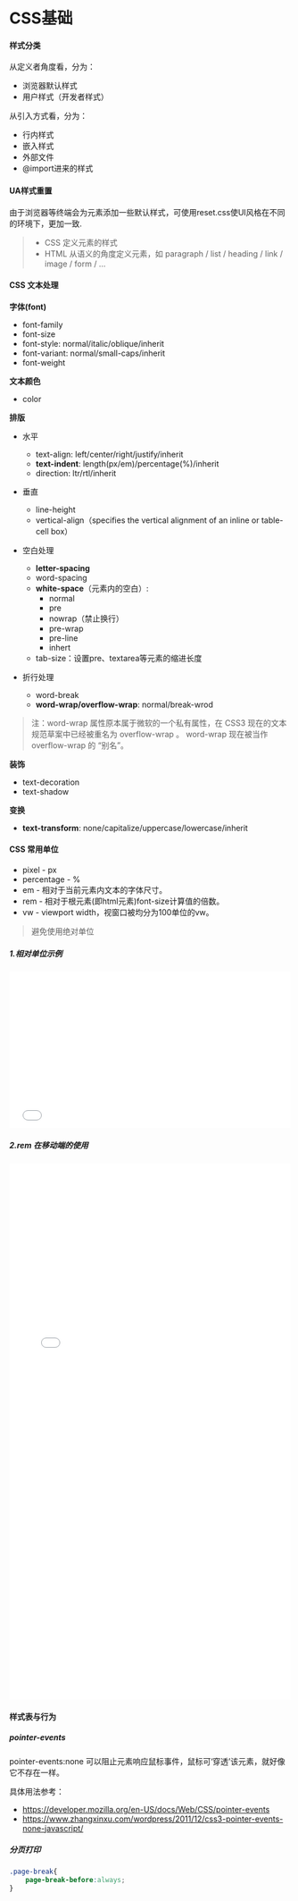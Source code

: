 # CSS基础

#### 样式分类

从定义者角度看，分为：
- 浏览器默认样式
- 用户样式（开发者样式）

从引入方式看，分为：
- 行内样式
- 嵌入样式
- 外部文件
- @import进来的样式

#### UA样式重置

由于浏览器等终端会为元素添加一些默认样式，可使用reset.css使UI风格在不同的环境下，更加一致.

> * CSS 定义元素的样式
> * HTML 从语义的角度定义元素，如 paragraph / list / heading / link / image / form / …


#### CSS 文本处理

**字体(font)**
- font-family
- font-size
- font-style: normal/italic/oblique/inherit
- font-variant: normal/small-caps/inherit
- font-weight

**文本颜色**
- color

**排版**
- 水平
	- text-align: left/center/right/justify/inherit
	- **text-indent**: length(px/em)/percentage(%)/inherit
	- direction: ltr/rtl/inherit

- 垂直
	- line-height
	- vertical-align（specifies the vertical alignment of an inline or table-cell box）

- 空白处理
	- **letter-spacing**
	- word-spacing
	- **white-space**（元素内的空白）:
		* normal
		* pre
		* nowrap（禁止换行）
		* pre-wrap
		* pre-line
		* inhert
	- tab-size：设置pre、textarea等元素的缩进长度

- 折行处理
	- word-break
	- **word-wrap/overflow-wrap**: normal/break-wrod

> 注：word-wrap 属性原本属于微软的一个私有属性，在 CSS3 现在的文本规范草案中已经被重名为 overflow-wrap 。 word-wrap 现在被当作 overflow-wrap 的 “别名”。

**装饰**
- text-decoration
- text-shadow

**变换**
- **text-transform**: none/capitalize/uppercase/lowercase/inherit

#### CSS 常用单位

- pixel - px
- percentage - %
- em - 相对于当前元素内文本的字体尺寸。
- rem - 相对于根元素(即html元素)font-size计算值的倍数。
- vw - viewport width，视窗口被均分为100单位的vw。

> 避免使用绝对单位

##### 1.相对单位示例
<iframe width="100%" height="280" src="//jsfiddle.net/stonebreaker/ncrb5w3g/19/embedded/result,html,css/" allowfullscreen="allowfullscreen" allowpaymentrequest frameborder="0"></iframe>

##### 2.rem 在移动端的使用
<iframe width="100%" height="960" src="//jsfiddle.net/stonebreaker/2Lozbxj9/3/embedded/js,html/" allowfullscreen="allowfullscreen" allowpaymentrequest frameborder="0"></iframe>

#### 样式表与行为

##### pointer-events
pointer-events:none 可以阻止元素响应鼠标事件，鼠标可‘穿透’该元素，就好像它不存在一样。

具体用法参考：
- https://developer.mozilla.org/en-US/docs/Web/CSS/pointer-events
- https://www.zhangxinxu.com/wordpress/2011/12/css3-pointer-events-none-javascript/

##### 分页打印
``` CSS
.page-break{
	page-break-before:always;
}
```
